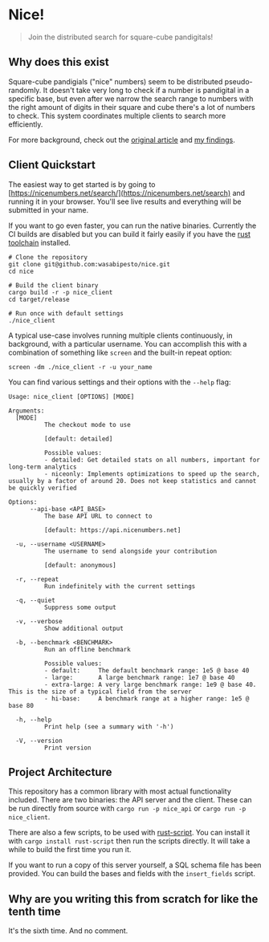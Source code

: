 # Nice!

> Join the distributed search for square-cube pandigitals!

## Why does this exist

Square-cube pandigials ("nice" numbers) seem to be distributed pseudo-randomly. It doesn't take very long to check if a number is pandigital in a specific base, but even after we narrow the search range to numbers with the right amount of digits in their square and cube there's a lot of numbers to check. This system coordinates multiple clients to search more efficiently.

For more background, check out the [original article](https://beautifulthorns.wixsite.com/home/post/is-69-unique) and [my findings](https://nicenumbers.net).

## Client Quickstart

The easiest way to get started is by going to [https://nicenumbers.net/search/](https://nicenumbers.net/search) and running it in your browser. You'll see live results and everything will be submitted in your name.

If you want to go even faster, you can run the native binaries. Currently the CI builds are disabled but you can build it fairly easily if you have the [rust toolchain](https://www.rust-lang.org/tools/install) installed.

```
# Clone the repository
git clone git@github.com:wasabipesto/nice.git
cd nice

# Build the client binary
cargo build -r -p nice_client
cd target/release

# Run once with default settings
./nice_client
```

A typical use-case involves running multiple clients continuously, in background, with a particular username. You can accomplish this with a combination of something like `screen` and the built-in repeat option:

```
screen -dm ./nice_client -r -u your_name
```

You can find various settings and their options with the `--help` flag:

```
Usage: nice_client [OPTIONS] [MODE]

Arguments:
  [MODE]
          The checkout mode to use

          [default: detailed]

          Possible values:
          - detailed: Get detailed stats on all numbers, important for long-term analytics
          - niceonly: Implements optimizations to speed up the search, usually by a factor of around 20. Does not keep statistics and cannot be quickly verified

Options:
      --api-base <API_BASE>
          The base API URL to connect to

          [default: https://api.nicenumbers.net]

  -u, --username <USERNAME>
          The username to send alongside your contribution

          [default: anonymous]

  -r, --repeat
          Run indefinitely with the current settings

  -q, --quiet
          Suppress some output

  -v, --verbose
          Show additional output

  -b, --benchmark <BENCHMARK>
          Run an offline benchmark

          Possible values:
          - default:     The default benchmark range: 1e5 @ base 40
          - large:       A large benchmark range: 1e7 @ base 40
          - extra-large: A very large benchmark range: 1e9 @ base 40. This is the size of a typical field from the server
          - hi-base:     A benchmark range at a higher range: 1e5 @ base 80

  -h, --help
          Print help (see a summary with '-h')

  -V, --version
          Print version
```

## Project Architecture

This repository has a common library with most actual functionality included. There are two binaries: the API server and the client. These can be run directly from source with `cargo run -p nice_api` or `cargo run -p nice_client`.

There are also a few scripts, to be used with [rust-script](https://rust-script.org/). You can install it with `cargo install rust-script` then run the scripts directly. It will take a while to build the first time you run it.

If you want to run a copy of this server yourself, a SQL schema file has been provided. You can build the bases and fields with the `insert_fields` script.

## Why are you writing this from scratch for like the tenth time

It's the sixth time. And no comment.
